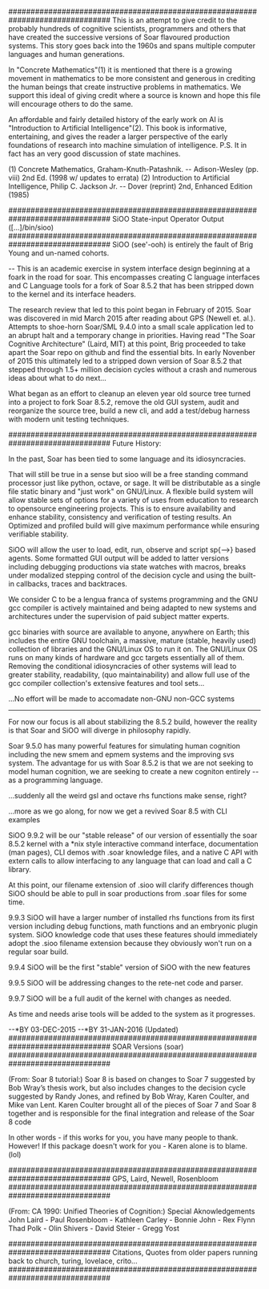 ###############################################################################
This is an attempt to give credit to the probably hundreds of cognitive
scientists, programmers and others that have created the successive 
versions of Soar flavoured production systems. This story goes back into 
the 1960s and spans multiple computer languages and human generations. 

In "Concrete Mathematics"(1) it is mentioned that there is a growing 
movement in mathematics to be more consistent and generous in crediting the 
human beings that create instructive problems in mathematics. We support this 
ideal of giving credit where a source is known and hope this file will 
encourage others to do the same.

An affordable and fairly detailed history of the early work on AI is 
"Introduction to Artificial Intelligence"(2). This book is informative,
entertaining, and gives the reader a larger perspective of the early
foundations of research into machine simulation of intelligence. P.S. 
It in fact has an very good discussion of state machines.

(1) Concrete Mathematics, Graham-Knuth-Patashnik.
    -- Adison-Wesley (pp. viii) 2nd Ed. (1998 w/ updates to errata)
(2) Introduction to Artificial Intelligence, Philip C. Jackson Jr.
    -- Dover (reprint) 2nd, Enhanced Edition (1985)

###############################################################################
SiOO State-input Operator Output ([...]/bin/sioo)
###############################################################################
SiOO (see'-ooh) is entirely the fault of Brig Young and un-named cohorts. 
                                              
-- This is an academic exercise in system interface design beginning at a 
foark in the road for soar. This encompasses creating C language interfaces
and C Language tools for a fork of Soar 8.5.2 that has been stripped down to
the kernel and its interface headers.

The research review that led to this point began in February of 2015. Soar was
discovered in mid March 2015 after reading about GPS (Newell et. al.). 
Attempts to shoe-horn Soar/SML 9.4.0 into a small scale application led to an
abrupt halt and a temporary change in priorities. Having read "The Soar
Cognitive Architecture" (Laird, MIT) at this point, Brig proceeded to take 
apart the Soar repo on github and find the essential bits. In early Novenber 
of 2015 this ultimately led to a stripped down version of Soar 8.5.2 that 
stepped through 1.5+ million decision cycles without a crash and numerous ideas
about what to do next...

What began as an effort to cleanup an eleven year old source tree turned into 
a project to fork Soar 8.5.2, remove the old GUI system, audit and reorganize
the source tree, build a new cli, and add a test/debug harness with modern unit
testing techniques. 

###############################################################################
Future History:

In the past, Soar has been tied to some language and its idiosyncracies.
 
That will still be true in a sense but sioo will be a free standing command
processor just like python, octave, or sage. It will be distributable as a
single file static binary and "just work" on GNU/Linux. A flexible build
system will allow stable sets of options for a variety of uses from 
education to research to opensource engineering projects. This is to 
ensure availability and enhance stability, consistency and verification
of testing results. An Optimized and profiled build will give maximum
performance while ensuring verifiable stability.

SiOO will allow the user to load, edit, run, observe and script sp{-->} 
based agents. Some formatted GUI output will be added to latter versions 
including debugging productions via state watches with macros, breaks under 
modalized stepping control of the decision cycle and using the built-in 
callbacks, traces and backtraces.

We consider C to be a lengua franca of systems programming and the GNU gcc 
compiler is actively maintained and being adapted to new systems and 
architectures under the supervision of paid subject matter experts.

gcc binaries with source are available to anyone, anywhere on Earth; this
includes the entire GNU toolchain, a massive, mature (stable, heavily used)
collection of libraries and the GNU/Linux OS to run it on. The GNU/Linux
OS runs on many kinds of hardware and gcc targets essentially all of them.
Removing the conditional idiosyncracies of other systems will lead to 
greater stability, readability, (quo maintainability) and allow full use 
of the gcc compiler collection's extensive features and tool sets... 

   ...No effort will be made to accomadate non-GNU non-GCC systems

*******************************************************************************

For now our focus is all about stabilizing the 8.5.2 build, however the reality
is that Soar and SiOO will diverge in philosophy rapidly. 

Soar 9.5.0 has many powerful features for simulating human cognition including
the new smem and epmem systems and the improving svs system. The advantage for
us with Soar 8.5.2 is that we are not seeking to model human cognition, we are
seeking to create a new cogniton entirely -- as a programming language.

...suddenly all the weird gsl and octave rhs functions make sense, right?

...more as we go along, for now we get a revived Soar 8.5 with CLI examples

SiOO 9.9.2 will be our "stable release" of our version of essentially the 
soar 8.5.2 kernel with a *nix style interactive command interface, 
documentation (man pages), CLI demos with .soar knowledge files, and
a native C API with extern calls to allow interfacing to any language that 
can load and call a C library. 

At this point, our filename extension of .sioo will clarify differences 
though SiOO should be able to pull in soar productions from .soar files for
some time.

9.9.3 SiOO will have a larger number of installed rhs functions from its 
first version including debug functions, math functions and an embryonic 
plugin system. SiOO knowledge code that uses these features should immediately
adopt the .sioo filename extension because they obviously won't run on a 
regular soar build.

9.9.4 SiOO will be the first "stable" version of SiOO with the new features

9.9.5 SiOO will be addressing changes to the rete-net code and parser.

9.9.7 SiOO will be a full audit of the kernel with changes as needed.

As time and needs arise tools will be added to the system as it progresses.


  --*BY 03-DEC-2015
  --*BY 31-JAN-2016 (Updated)
###############################################################################
SOAR Versions (soar)
###############################################################################

(From: Soar 8 tutorial:)
<quote>
Soar 8 is based on changes to Soar 7 suggested by Bob Wray’s
thesis work, but also includes changes to the decision cycle
suggested by Randy Jones, and refined by Bob Wray, Karen Coulter,
and Mike van Lent. Karen Coulter brought all of the pieces of 
Soar 7 and Soar 8 together and is responsible for the final 
integration and release of the Soar 8 code
</quote>

<p>
In other words - if this works for you, you have many people to thank.
However! If this package doesn't work for you - Karen alone is to blame. (lol)
</p>


###############################################################################
GPS, Laird, Newell, Rosenbloom
###############################################################################

(From: CA 1990: Unified Theories of Cognition:)
<quote>
Special Aknowledgements
John Laird - Paul Rosenbloom - Kathleen Carley - Bonnie John - Rex Flynn
Thad Polk - Olin Shivers - David Steier - Gregg Yost
</quote>


###############################################################################
Citations, Quotes from older papers 
running back to church, turing, lovelace, crito...
###############################################################################


